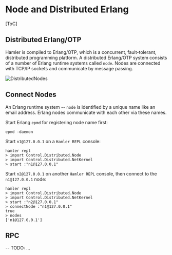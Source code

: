 # Node and Distributed Erlang

[ToC]

## Distributed Erlang/OTP

Hamler is compiled to Erlang/OTP, which is a concurrent, fault-tolerant, distributed programming platform. A distributed Erlang/OTP system consists of a number of Erlang runtime systems called `node`. Nodes are connected with TCP/IP sockets and communicate by message passing.

![DistributedNodes](https://www.hamler-lang.org/images/distributed-nodes.png)

## Connect Nodes

An Erlang runtime system -- `node` is identified by a unique name like an email address. Erlang nodes communicate with each other via these names.

Start Erlang `epmd` for registering node name first:

```shell
epmd -daemon
```

Start `n1@127.0.0.1` on a `Hamler REPL` console:

```shell
hamler repl
> import Control.Distributed.Node
> import Control.Distributed.NetKernel
> start :"n1@127.0.0.1"
```

Start `n2@127.0.0.1` on another `Hamler REPL` console, then connect to the `n1@127.0.0.1` node:

```shell
hamler repl
> import Control.Distributed.Node
> import Control.Distributed.NetKernel
> start :"n2@127.0.0.1"
> connectNode :"n1@127.0.0.1"
true
> nodes
['n1@127.0.0.1']
```

## RPC

-- TODO: ...

